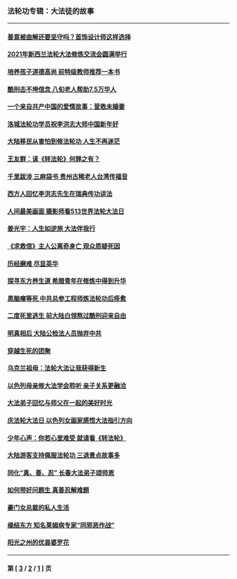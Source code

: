 ### 法轮功专辑：大法徒的故事
---
#### [善意被曲解还要坚守吗？首饰设计师这样选择](../../pages/nf1147481/n13077575.md?07250430) 
#### [2021年新西兰法轮大法修炼交流会圆满举行](../../pages/nf1147481/n13033149.md?07250430) 
#### [培养孩子道德高尚 前特级教师推荐一本书](../../pages/nf1147481/n12938640.md?07250430) 
#### [酷刑击不垮信念 八旬老人帮助7.5万华人](../../pages/nf1147481/n12880712.md?07250430) 
#### [一个来自共产中国的爱情故事：营救未婚妻](../../pages/nf1147481/n12778386.md?07250430) 
#### [洛城法轮功学员祝李洪志大师中国新年好](../../pages/nf1147481/n12724685.md?07250430) 
#### [大陆移民从害怕到修法轮功 人生不再迷茫](../../pages/nf1147481/n12414325.md?07250430) 
#### [王友群：读《转法轮》何罪之有？](../../pages/nf1147481/n12408647.md?07250430) 
#### [千里跋涉 三麻袋书 贵州古稀老人台湾传福音](../../pages/nf1147481/n12198750.md?07250430) 
#### [西方人回忆李洪志先生在瑞典传功讲法](../../pages/nf1147481/n12099607.md?07250430) 
#### [人间最美画面 摄影师看513世界法轮大法日](../../pages/nf1147481/n12094118.md?07250430) 
#### [姜光宇：人生如逆旅 大法伴我行](../../pages/nf1147481/n12088664.md?07250430) 
#### [《求救信》主人公离奇身亡 观众质疑死因](../../pages/nf1147481/n11845215.md?07250430) 
#### [历经磨难 尽显英华](../../pages/nf1147481/n11723297.md?07250430) 
#### [探寻东方养生道 希腊青年在修炼中得到升华](../../pages/nf1147481/n11494502.md?07250430) 
#### [患脑瘤等死 中共总参工程师炼法轮功后痊愈](../../pages/nf1147481/n11466682.md?07250430) 
#### [二度死里逃生 前大陆白领熬过酷刑迎来自由](../../pages/nf1147481/n11368594.md?07250430) 
#### [明真相后 大陆公检法人员抛弃中共](../../pages/nf1147481/n11358618.md?07250430) 
#### [穿越生死的团聚](../../pages/nf1147481/n11258922.md?07250430) 
#### [乌克兰祖母：法轮大法让我获得新生](../../pages/nf1147481/n11269457.md?07250430) 
#### [以色列母亲修大法学会聆听 亲子关系更融洽](../../pages/nf1147481/n11268195.md?07250430) 
#### [大法弟子回忆与师父在一起的美好时光](../../pages/nf1147481/n11267759.md?07250430) 
#### [庆法轮大法日 以色列女画家感悟大法指引方向](../../pages/nf1147481/n11267735.md?07250430) 
#### [少年心声：你若心里难受 就请看《转法轮》](../../pages/nf1147481/n11267496.md?07250430) 
#### [大陆游客支持佩服法轮功 三退景点故事多](../../pages/nf1147481/n11267378.md?07250430) 
#### [同化“真、善、忍” 长春大法弟子颂师恩](../../pages/nf1147481/n11266497.md?07250430) 
#### [如何带好问题生 真善忍解难题](../../pages/nf1147481/n11243655.md?07250430) 
#### [豪门女总裁的私人生活](../../pages/nf1147481/n10127794.md?07250430) 
#### [缘结东方 知名莱姆病专家“同邪恶作战”](../../pages/nf1147481/n10682468.md?07250430) 
#### [阳光之州的优昙婆罗花](../../pages/nf1147481/n10546697.md?07250430) 

---
#### 第 [ [3](./3.md?07250430) / [2](./2.md?07250430) / [1](./1.md?07250430) ] 页
